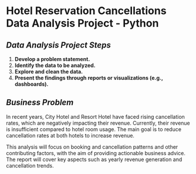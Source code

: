 # Hotel Reservation Cancellations Data Analysis Project - Python

## _Data Analysis Project Steps_

1. **Develop a problem statement.**
2. **Identify the data to be analyzed.**
3. **Explore and clean the data.**
4. **Present the findings through reports or visualizations (e.g., dashboards).**

## _Business Problem_

In recent years, City Hotel and Resort Hotel have faced rising cancellation rates, which are negatively impacting their revenue. Currently, their revenue is insufficient compared to hotel room usage. The main goal is to reduce cancellation rates at both hotels to increase revenue. 

This analysis will focus on booking and cancellation patterns and other contributing factors, with the aim of providing actionable business advice. The report will cover key aspects such as yearly revenue generation and cancellation trends.
